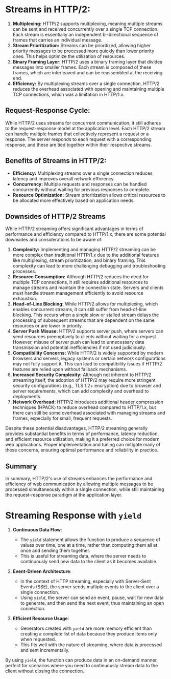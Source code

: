# Streams in HTTP/2:
1. **Multiplexing:** HTTP/2 supports multiplexing, meaning multiple streams can be sent and received concurrently over a single TCP connection. Each stream is essentially an independent bi-directional sequence of frames that carries an individual message.
2. **Stream Prioritization:** Streams can be prioritized, allowing higher priority messages to be processed more quickly than lower priority ones. This helps optimize the utilization of resources.
3. **Binary Framing Layer:** HTTP/2 uses a binary framing layer that divides messages into smaller frames. Each stream is composed of these frames, which are interleaved and can be reassembled at the receiving end.
4. **Efficiency:** By multiplexing streams over a single connection, HTTP/2 reduces the overhead associated with opening and maintaining multiple TCP connections, which was a limitation in HTTP/1.x.

## Request-Response Cycle:
While HTTP/2 uses streams for concurrent communication, it still adheres to the request-response model at the 
application level. Each HTTP/2 stream can handle multiple frames that collectively represent a request or a response.
The server responds to each request with a corresponding response, and these are tied together within their respective
streams.

## Benefits of Streams in HTTP/2:
- **Efficiency:** Multiplexing streams over a single connection reduces latency and improves overall network efficiency.
- **Concurrency:** Multiple requests and responses can be handled concurrently without waiting for previous responses to complete.
- **Resource Optimization:** Stream prioritization allows critical resources to be allocated more effectively based on application needs.

## Downsides of HTTP/2 Streams
While HTTP/2 streaming offers significant advantages in terms of performance and efficiency compared to HTTP/1.x, 
there are some potential downsides and considerations to be aware of:

1. **Complexity:** Implementing and managing HTTP/2 streaming can be more complex than traditional HTTP/1.x due to the additional features like multiplexing, stream prioritization, and binary framing. This complexity can lead to more challenging debugging and troubleshooting processes.
2. **Resource Consumption:** Although HTTP/2 reduces the need for multiple TCP connections, it still requires additional resources to manage streams and maintain the connection state. Servers and clients must handle stream management efficiently to avoid resource exhaustion.
3. **Head-of-Line Blocking:** While HTTP/2 allows for multiplexing, which enables concurrent streams, it can still suffer from head-of-line blocking. This occurs when a single slow or stalled stream delays the processing of subsequent streams that are dependent on the same resources or are lower in priority.
4. **Server Push Misuse:** HTTP/2 supports server push, where servers can send resources preemptively to clients without waiting for a request. However, misuse of server push can lead to unnecessary data transmission and potential inefficiencies if not used judiciously.
5. **Compatibility Concerns:** While HTTP/2 is widely supported by modern browsers and servers, legacy systems or certain network configurations may not fully support it. This can lead to compatibility issues if HTTP/2 features are relied upon without fallback mechanisms.
6. **Increased Security Complexity:** Although not inherent to HTTP/2 streaming itself, the adoption of HTTP/2 may require more stringent security configurations (e.g., TLS 1.2+ encryption) due to browser and server requirements, which can add complexity and overhead to deployments.
7. **Network Overhead:** HTTP/2 introduces additional header compression techniques (HPACK) to reduce overhead compared to HTTP/1.x, but there can still be some overhead associated with managing streams and frames, especially for small, frequent requests.

Despite these potential disadvantages, HTTP/2 streaming generally provides substantial benefits in terms of performance,
latency reduction, and efficient resource utilization, making it a preferred choice for modern web applications.
Proper implementation and tuning can mitigate many of these concerns, ensuring optimal performance and reliability in
practice.

## Summary
In summary, HTTP/2's use of streams enhances the performance and efficiency of web communication by allowing multiple
messages to be processed simultaneously within a single connection, while still maintaining the request-response 
paradigm at the application layer.


# Streaming Response with `yield`
1. **Continuous Data Flow**:
   - The `yield` statement allows the function to produce a sequence of values over time, one at a time, rather than computing them all at once and sending them together.
   - This is useful for streaming data, where the server needs to continuously send new data to the client as it becomes available.

2. **Event-Driven Architecture**:
   - In the context of HTTP streaming, especially with Server-Sent Events (SSE), the server sends multiple events to the client over a single connection.
   - Using `yield`, the server can send an event, pause, wait for new data to generate, and then send the next event, thus maintaining an open connection.

3. **Efficient Resource Usage**:
   - Generators created with `yield` are more memory efficient than creating a complete list of data because they produce items only when requested.
   - This fits well with the nature of streaming, where data is processed and sent incrementally.

By using `yield`, the function can produce data in an on-demand manner, perfect for scenarios where you need to 
continuously stream data to the client without closing the connection.